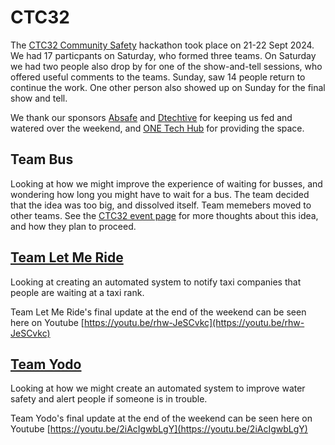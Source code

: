 # CTC32
The [CTC32 Community Safety](https://codethecity.org/what-we-do/hack-weekends/ctc32-community-safety/) hackathon took place on 21-22 Sept 2024.
We had 17 particpants on Saturday, who formed three teams. On Saturday we had two people also drop by for one of the show-and-tell sessions, who offered useful comments to the teams. Sunday, saw 14 people return to continue the work. One other person also showed up on Sunday for the final show and tell.

We thank our sponsors [Absafe](https://www.absafe.org.uk/) and [Dtechtive](https://dtechtive.com) for keeping us fed and watered over the weekend, and [ONE Tech Hub](https://www.linkedin.com/showcase/one-tech-hub/?originalSubdomain=uk) for providing the space.

## Team Bus
Looking at how we might improve the experience of waiting for busses, and wondering how long you might have to wait for a bus. The team decided that the idea was too big, and dissolved itself. Team memebers moved to other teams. See the [CTC32 event page](https://codethecity.org/what-we-do/hack-weekends/ctc32-community-safety/) for more thoughts about this idea, and how they plan to proceed.

## [Team Let Me Ride](https://github.com/CodeTheCity/Team_Let_Me_Ride)
Looking at creating an automated system to notify taxi companies that people are waiting at a taxi rank.

Team Let Me Ride's final update at the end of the weekend can be seen here on Youtube [https://youtu.be/rhw-JeSCvkc](https://youtu.be/rhw-JeSCvkc)

## [Team Yodo](https://github.com/CodeTheCity/Team_Yodo)
Looking at how we might create an automated system to improve water safety and alert people if someone is in trouble.

Team Yodo's final update at the end of the weekend can be seen here on Youtube [https://youtu.be/2iAcIgwbLgY](https://youtu.be/2iAcIgwbLgY)
